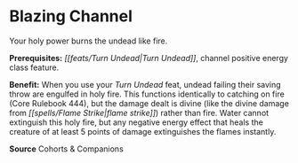 ﻿---
cssclass: [feats]

---
# Blazing Channel

Your holy power burns the undead like fire.

**Prerequisites:** _[[feats/Turn Undead|Turn Undead]]_, channel positive energy class feature.

**Benefit:** When you use your _Turn Undead_ feat, undead failing their saving throw are engulfed in holy fire. This functions identically to catching on fire (Core Rulebook 444), but the damage dealt is divine (like the divine damage from _[[spells/Flame Strike|flame strike]]_) rather than fire. Water cannot extinguish this holy fire, but any negative energy effect that heals the creature of at least 5 points of damage extinguishes the flames instantly.

**Source** Cohorts & Companions